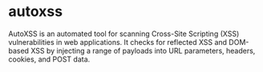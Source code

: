 # autoxss
AutoXSS is an automated tool for scanning Cross-Site Scripting (XSS) vulnerabilities in web applications. It checks for reflected XSS and DOM-based XSS by injecting a range of payloads into URL parameters, headers, cookies, and POST data.
